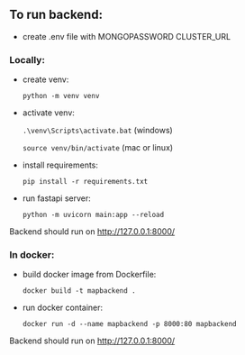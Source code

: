## To run backend:

- create .env file with MONGOPASSWORD CLUSTER_URL

### Locally:
- create venv:

    `python -m venv venv`
- activate venv:

    `.\venv\Scripts\activate.bat` (windows)

    `source venv/bin/activate` (mac or linux)

- install requirements:

  `pip install -r requirements.txt`

- run fastapi server:

    `python -m uvicorn main:app --reload`

Backend should run on http://127.0.0.1:8000/

### In docker:
- build docker image from Dockerfile:

    `docker build -t mapbackend .`

- run docker container:

    `docker run -d --name mapbackend -p 8000:80 mapbackend`

Backend should run on http://127.0.0.1:8000/
